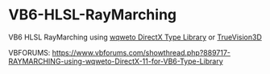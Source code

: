 # VB6-HLSL-RayMarching
VB6 HLSL RayMarching using [wqweto DirectX Type Library](https://www.vbforums.com/showthread.php?889232-VB6-DirectX-11-for-VB6-1-0-Type-Library)
or [TrueVision3D](http://www.truevision3d.com/downloads.php)



VBFORUMS: https://www.vbforums.com/showthread.php?889717-RAYMARCHING-using-wqweto-DirectX-11-for-VB6-Type-Library

